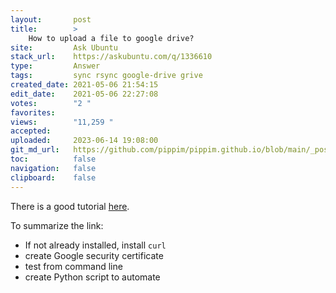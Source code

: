 ```yaml
---
layout:       post
title:        >
    How to upload a file to google drive?
site:         Ask Ubuntu
stack_url:    https://askubuntu.com/q/1336610
type:         Answer
tags:         sync rsync google-drive grive
created_date: 2021-05-06 21:54:15
edit_date:    2021-05-06 22:27:08
votes:        "2 "
favorites:    
views:        "11,259 "
accepted:     
uploaded:     2023-06-14 19:08:00
git_md_url:   https://github.com/pippim/pippim.github.io/blob/main/_posts/2021/2021-05-06-How-to-upload-a-file-to-google-drive_.md
toc:          false
navigation:   false
clipboard:    false
---
```


There is a good tutorial [here](https://towardsdatascience.com/uploading-files-to-google-drive-directly-from-the-terminal-using-curl-2b89db28bb06).

To summarize the link:

- If not already installed, install `curl`
- create Google security certificate
- test from command line
- create Python script to automate


